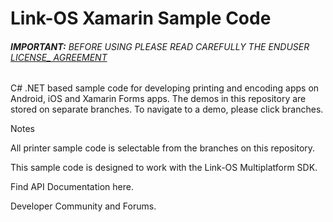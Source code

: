 


# Link-OS Xamarin Sample Code
###### __IMPORTANT:__ BEFORE USING PLEASE READ CAREFULLY THE ENDUSER [LICENSE_ AGREEMENT](http://link-os.github.io/Zebra_SDK_EULA.pdf)

C# .NET based sample code for developing printing and encoding apps on Android, iOS and Xamarin Forms apps. The demos in this repository are stored on separate branches. To navigate to a demo, please click branches.

Notes

All printer sample code is selectable from the branches on this repository.

This sample code is designed to work with the Link-OS Multiplatform SDK.

Find API Documentation here.

Developer Community and Forums.
